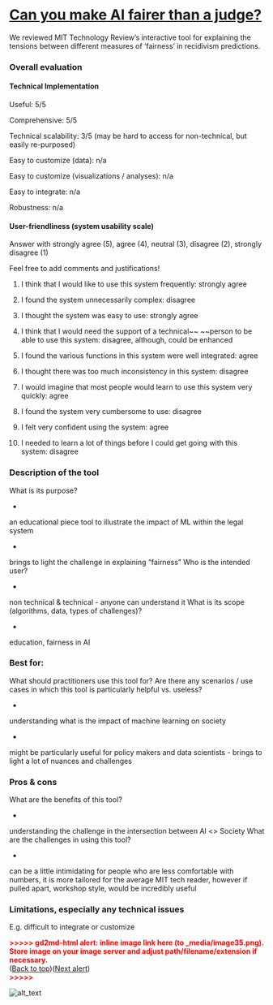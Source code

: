 # [Can you make AI fairer than a judge? ](https://www.technologyreview.com/2019/10/17/75285/ai-fairer-than-judge-criminal-risk-assessment-algorithm/)

We reviewed MIT Technology Review’s interactive tool for explaining the tensions between different measures of ‘fairness’ in recidivism predictions.

### Overall evaluation

#### Technical Implementation

Useful: 5/5

Comprehensive: 5/5

Technical scalability: 3/5 (may be hard to access for non-technical, but easily re-purposed)

Easy to customize (data): n/a

Easy to customize (visualizations / analyses): n/a

Easy to integrate: n/a

Robustness: n/a

#### User-friendliness (system usability scale)

Answer with strongly agree (5), agree (4), neutral (3), disagree (2), strongly disagree (1)

Feel free to add comments and justifications!

1. I think that I would like to use this system frequently: strongly agree

2. I found the system unnecessarily complex: disagree

3. I thought the system was easy to use: strongly agree

4. I think that I would need the support of a technical~~ ~~person to be able to use this system: disagree, although, could be enhanced

5. I found the various functions in this system were well integrated: agree

6. I thought there was too much inconsistency in this system: disagree

7. I would imagine that most people would learn to use this system very quickly: agree

8. I found the system very cumbersome to use: disagree

9. I felt very confident using the system: agree

10. I needed to learn a lot of things before I could get going with this system: disagree

### Description of the tool

What is its purpose?

-

an educational piece tool to illustrate the impact of ML within the legal system

-

brings to light the challenge in explaining “fairness”
Who is the intended user?

-

non technical & technical - anyone can understand it
What is its scope (algorithms, data, types of challenges)?

-

education, fairness in AI

### Best for:

What should practitioners use this tool for? Are there any scenarios / use cases in which this tool is particularly helpful vs. useless?

-

understanding what is the impact of machine learning on society

-

might be particularly useful for policy makers and data scientists - brings to light a lot of nuances and challenges

### Pros & cons

What are the benefits of this tool?

-

understanding the challenge in the intersection between AI &lt;> Society
What are the challenges in using this tool?

-

can be a little intimidating for people who are less comfortable with numbers, it is more tailored for the average MIT tech reader, however if pulled apart, workshop style, would be incredibly useful

### Limitations, especially any technical issues

E.g. difficult to integrate or customize

<p id="gdcalert35" ><span style="color: red; font-weight: bold">>>>>>  gd2md-html alert: inline image link here (to _media/image35.png). Store image on your image server and adjust path/filename/extension if necessary. </span><br>(<a href="#">Back to top</a>)(<a href="#gdcalert36">Next alert</a>)<br><span style="color: red; font-weight: bold">>>>>> </span></p>

![alt_text](_media/image35.png "image_tooltip")
